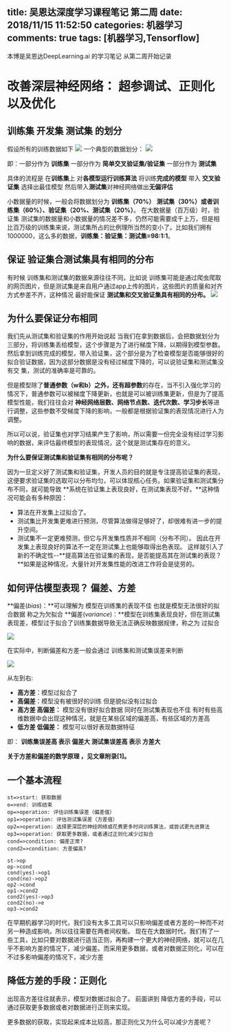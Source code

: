 title: 吴恩达深度学习课程笔记 第二周
date: 2018/11/15 11:52:50
categories: 机器学习
comments: true
tags: [机器学习,Tensorflow]
---

本博是吴恩达DeepLearning.ai 的学习笔记
从第二周开始记录

# 改善深层神经网络： 超参调试、正则化以及优化

## 训练集 开发集 测试集 的划分

假设所有的训练数据如下
![](/media/15422471488916.jpg)
一个典型的数据划分：
![](/media/15422472060092.jpg)

即：一部分作为 **训练集**
一部分作为 **简单交叉验证集/验证集**
一部分作为 **测试集**

具体的流程是 在**训练集**上 对**各模型运行训练算法** 将训练**完成的模型** 带入 **交叉验证集** 选择出最佳模型
然后带入**测试集**对神经网络做出**无偏评估**

小数据量的时候，一般会将数据划分为 **训练集（70%）** **测试集（30%）**或者**训练集（60%）、验证集（20%、测试集（20%）**。
在大数据量（百万级）时，验证集 测试集的数据量和小数据量的情况差不多，仍然可能需要成千上万，但是相比百万级的训练集来说，测试集所占的比例理所当然的变小了。比如我们拥有1000000，这么多的数据，**训练集：验证集：测试集=98:1:1**。
## 保证 验证集合测试集具有相同的分布
有时候 训练集和测试集的数据来源往往不同，比如说 训练集可能是通过爬虫爬取的网页图片，但是测试集是来自用户通过app上传的图片，这些图片的质量和对齐方式参差不齐，这种情况 最好能保证 **测试集和交叉验证集具有相同的分布。**
![](/media/15422532146088.jpg)

## 为什么要保证分布相同
我们先从测试集和验证集的作用开始说起
当我们在拿到数据后，会把数据划分为三部分，将训练集丢给模型，这个步骤是为了进行梯度下降，以期得到模型参数。
然后拿到训练完成的模型，带入验证集，这个部分是为了检查模型是否能够很好的拟合验证数据，因为这部分数据是没有经过梯度下降的，可以说验证集和测试集没有交
集，测试的准确率是可靠的。

但是模型除了**普通参数（w和b）**之外，还有**超参数**的存在，当不引入强化学习的情况下，普通参数可以被梯度下降更新，也就是可以被训练集更新，但是为了提高模型性能，我们往往会对 **神经网络层数、网络节点数、迭代次数、学习步长**等进行调整，这些参数不受梯度下降的影响，一般都是根据验证集的表现情况进行人为调整。

所以可以说，验证集也对学习结果产生了影响，所以需要一份完全没有经过学习影响的数据，来评估最终模型的表现情况，这个就是测试集存在的意义。

**为什么要保证测试集和验证集有相同的分布呢？**

因为一旦定义好了测试集和验证集，开发人员的目的就是专注提高验证集的表现，这便要求验证集的选取可以分布均匀，可以体现核心任务。如果验证集和测试集分布不同，就可能导致 **系统在验证集上表现良好，在测试集表现不好。**这种情况可能会有多种原因：

* 算法在开发集上过拟合了。
* 测试集比开发集更难进行预测，尽管算法做得足够好了，却很难有进一步的提升空间。
* 测试集不一定更难预测，但它与开发集性质并不相同（分布不同）。
因此在开发集上表现良好的算法不一定在测试集上也能够取得出色表现。
这样就引入了新的不确定性--**提高算法在验证集的表现，是否能提高其在测试集的表现？**如果是这种情况，大量针对开发集性能的改进工作将会是徒劳的。

## 如何评估模型表现？ 偏差、方差

**偏差(*bias*)：**可以理解为 模型在训练集的表现不佳 也就是模型无法很好的拟合数据  称之为欠拟合
**偏差(*variance*)：**模型在训练集表现良好，但在测试集表现差，模型过于拟合了训练集数据导致无法正确反映数据规律，称之为 过拟合

![](/media/15422574024898.jpg)

在实际中，判断偏差和方差一般会通过 训练集和测试集误差来判断

![](/media/15422578079564.jpg)

从左到右:
* **高方差**：模型过拟合了
* **高偏差**：模型没有被很好的训练 但是貌似没有过拟合 
* **高方差 高偏差：** 模型没有很好拟合数据 同时在测试集表现也不佳 有时有些高维数据中会出现这种情况，就是在某些区域的偏差高，有些区域的方差高
* **低方差 低偏差：** 模型可以很好表现数据特征

即：
**训练集误差高 表示 偏差大
测试集误差高 表示 方差大**

**关于方差和偏差的数学原理 ，见文章附录[1]。**


## 一个基本流程


```flow
st=>start: 获取数据
e=>end: 训练结束
op=>operation: 评估训练集误差（偏差值）
op1=>operation: 评估测试集误差（方差值）
op2=>operation: 选择更深层的神经网络或花费更多时间训练算法，或尝试更先进算法
op3=>operation: 获取更多数据，或者通过正则化减少过拟合
cond=>condition: 偏差正常?
cond2=>condition: 方差偏高?

st->op
op->cond
cond(yes)->op1
cond(no)->op2
op2->cond
op1->cond2
cond2(yes)->op3
cond2(no)->e
op3->cond2
```

在早期机器学习的时代，我们没有太多工具可以只影响偏差或者方差的一种而不对另一种造成影响，所以往往需要在两者间权衡。
现在在大数据时代，我们有了一些工具，比如只要对数据进行适当正则，再构建一个更大的神经网络，就可以在几乎不影响方差的情况下，减少偏差。而采用更多数据，或者对数据正则化，可以在不过多影响偏差的情况下，减少方差

## 降低方差的手段：正则化

出现高方差往往就表示，模型对数据过拟合了。
前面讲到 降低方差的手段，可以通过获取更多数据或者对数据进行正则来实现。

更多数据的获取，实现起来成本比较高，那正则化又为什么可以减少方差呢？




